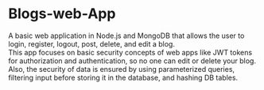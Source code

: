 # Blogs-web-App

A basic web application in Node.js and MongoDB that allows the user to login, register, logout, post, 
delete, and edit a blog.  
This app focuses on basic security concepts of web apps like JWT tokens for authorization and 
authentication, so no one can edit or delete your blog. 
Also, the security of data is ensured by using parameterized queries, filtering input before storing it in 
the database, and hashing DB tables. 
